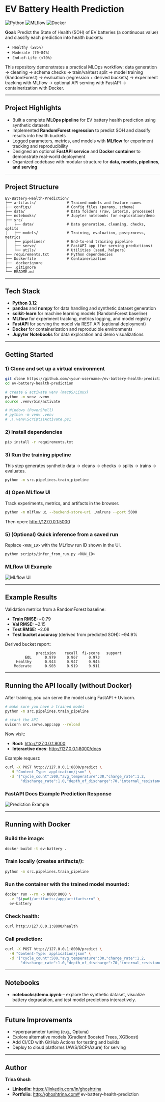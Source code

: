 # EV Battery Health Prediction

![Python](https://img.shields.io/badge/Python-3.12-blue)
![MLflow](https://img.shields.io/badge/MLflow-Tracking-orange)
![Docker](https://img.shields.io/badge/Docker-Ready-brightgreen)

**Goal:** Predict the State of Health (SOH) of EV batteries (a continuous value) and classify each prediction into health buckets:
- `Healthy (≥85%)`
- `Moderate (70–84%)`
- `End-of-Life (<70%)`

This repository demonstrates a practical MLOps workflow:
data generation → cleaning → schema checks → train/val/test split → model training (RandomForest) → evaluation (regression + derived buckets) → experiment tracking with MLflow → optional API serving with FastAPI → containerization with Docker.

---

## Project Highlights

- Built a complete **MLOps pipeline** for EV battery health prediction using synthetic datasets  
- Implemented **RandomForest regression** to predict SOH and classify results into health buckets  
- Logged parameters, metrics, and models with **MLflow** for experiment tracking and reproducibility  
- Designed an optional **FastAPI service** and **Docker container** to demonstrate real-world deployment  
- Organized codebase with modular structure for **data, models, pipelines, and serving**

---

## Project Structure

```text
EV-Battery-Health-Prediction/
├── artifacts/              # Trained models and feature names
├── configs/                # Config files (params, schema)
├── data/                   # Data folders (raw, interim, processed)
├── notebooks/              # Jupyter notebooks for exploration/demo
├── src/
│   ├── data/               # Data generation, cleaning, checks, splits
│   ├── models/             # Training, evaluation, postprocess, metrics
│   ├── pipelines/          # End-to-end training pipeline
│   ├── serve/              # FastAPI app (for serving predictions)
│   └── utils/              # Utilities (seed, helpers)
├── requirements.txt        # Python dependencies
├── Dockerfile              # Containerization
├── .dockerignore
├── .gitignore
└── README.md
```

---

## Tech Stack

- **Python 3.12**
- **pandas** and **numpy** for data handling and synthetic dataset generation
- **scikit-learn** for machine learning models (RandomForest baseline)
- **MLflow** for experiment tracking, metrics logging, and model registry
- **FastAPI** for serving the model via REST API (optional deployment)
- **Docker** for containerization and reproducible environments
- **Jupyter Notebooks** for data exploration and demo visualizations

---

## Getting Started

### 1) Clone and set up a virtual environment

```bash
git clone https://github.com/<your-username>/ev-battery-health-prediction.git
cd ev-battery-health-prediction

# create & activate venv (macOS/Linux)
python -m venv .venv
source .venv/bin/activate

# Windows (PowerShell)
# python -m venv .venv
# .\.venv\Scripts\Activate.ps1
```

### 2) Install dependencies

```bash
pip install -r requirements.txt
```

### 3) Run the training pipeline

This step generates synthetic data → cleans → checks → splits → trains → evaluates.

```bash
python -m src.pipelines.train_pipeline
```

### 4) Open MLflow UI

Track experiments, metrics, and artifacts in the browser.

```bash
python -m mlflow ui --backend-store-uri ./mlruns --port 5000
```

Then open: http://127.0.0.1:5000

### 5) (Optional) Quick inference from a saved run

Replace `<RUN_ID>` with the MLflow run ID shown in the UI.

```bash
python scripts/infer_from_run.py <RUN_ID>
```
### MLflow UI Example
![MLflow UI](./assets/images/mlflow_ui_metrics.png)


---

## Example Results

Validation metrics from a RandomForest baseline:

- **Train RMSE:** ~0.79
- **Val RMSE:** ~2.15
- **Test RMSE:** ~2.08
- **Test bucket accuracy** (derived from predicted SOH): ~94.9%

Derived bucket report:

```
              precision    recall  f1-score   support
         EOL      0.979     0.967     0.973
     Healthy      0.943     0.947     0.945
    Moderate      0.903     0.919     0.911
```

---

## Running the API locally (without Docker)

After training, you can serve the model using FastAPI + Uvicorn.

```bash
# make sure you have a trained model
python -m src.pipelines.train_pipeline

# start the API
uvicorn src.serve.app:app --reload
```

Now visit:

- **Root:** http://127.0.0.1:8000
- **Interactive docs:** http://127.0.0.1:8000/docs

Example request:

```bash
curl -X POST http://127.0.0.1:8000/predict \
  -H "Content-Type: application/json" \
  -d '{"cycle_count":500,"avg_temperature":30,"charge_rate":1.2,
       "discharge_rate":1.0,"depth_of_discharge":70,"internal_resistance":0.08}'
```

### FastAPI Docs Example Prediction Response
![Prediction Example](./assets/images/fast_api_real_time_prediction.png)

---

## Running with Docker

### Build the image:

```bash
docker build -t ev-battery .
```

### Train locally (creates artifacts/):

```bash
python -m src.pipelines.train_pipeline
```

### Run the container with the trained model mounted:

```bash
docker run --rm -p 8000:8000 \
  -v "$(pwd)/artifacts:/app/artifacts:ro" \
  ev-battery
```

### Check health:

```bash
curl http://127.0.0.1:8000/health
```

### Call prediction:

```bash
curl -X POST http://127.0.0.1:8000/predict \
  -H "Content-Type: application/json" \
  -d '{"cycle_count":500,"avg_temperature":30,"charge_rate":1.2,
       "discharge_rate":1.0,"depth_of_discharge":70,"internal_resistance":0.08}'
```

---

## Notebooks

- **notebooks/demo.ipynb** – explore the synthetic dataset, visualize battery degradation, and test model predictions interactively.

---

## Future Improvements

- Hyperparameter tuning (e.g., Optuna)
- Explore alternative models (Gradient Boosted Trees, XGBoost)
- Add CI/CD with GitHub Actions for testing and builds
- Deploy to cloud platforms (AWS/GCP/Azure) for serving

---

## Author

**Trina Ghosh**

- **LinkedIn:** https://linkedin.com/in/ghoshtrina
- **Portfolio:** http://ghoshtrina.com# ev-battery-health-prediction
